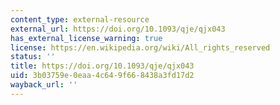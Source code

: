 ```yaml
---
content_type: external-resource
external_url: https://doi.org/10.1093/qje/qjx043
has_external_license_warning: true
license: https://en.wikipedia.org/wiki/All_rights_reserved
status: ''
title: https://doi.org/10.1093/qje/qjx043
uid: 3b03759e-0eaa-4c64-9f66-8438a3fd17d2
wayback_url: ''
---
```

